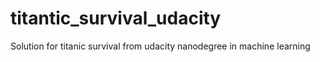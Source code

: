 # titantic_survival_udacity
Solution for titanic survival from udacity nanodegree in machine learning
